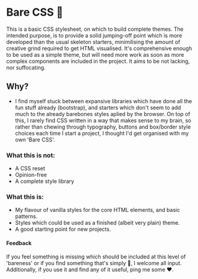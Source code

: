 # Bare CSS 🍑

This is a basic CSS stylesheet, on which to build complete themes. The intended purpose, is to provide a solid jumping-off point which is more developed than the usual skeleton starters, minimilising the amount of creative grind required to get HTML visualised. It's comprehensive enough to be used as a simple theme, but will need more work as soon as more complex components are included in the project. It aims to be not lacking, nor suffocating.

## Why?

- I find myself stuck between expansive libraries which have done all the fun stuff already (bootstrap), and starters which don't seem to add much to the already barebones styles aplied by the browser. On top of this, I rarely find CSS written in a way that makes sense to my brain, so rather than chewing through typography, buttons and box/border style choices each time I start a project, I thought I'd get organised with my own 'Bare CSS'.

### What this is not:
 - A CSS reset
 - Opinion-free
 - A complete style library

### What this is:
 - My flavour of vanilla styles for the core HTML elements, and basic patterns.
 - Styles which could be used as a finished (albeit very plain) theme.
 - A good starting point for new projects.

#### Feedback
If you feel something is missing which should be included at this level of 'bareness' or if you find something that's simply 💩, I welcome all input. Additionally, if you use it and find any of it useful, ping me some ❤.
